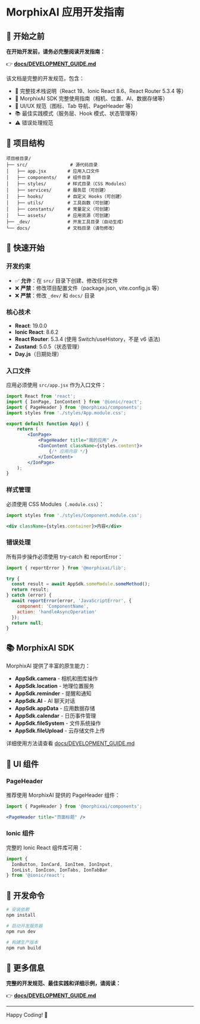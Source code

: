 # MorphixAI 应用开发指南

## 📖 开始之前

**在开始开发前，请务必完整阅读开发指南：**

👉 **[docs/DEVELOPMENT_GUIDE.md](docs/DEVELOPMENT_GUIDE.md)**

该文档是完整的开发规范，包含：
- 🎯 完整技术栈说明（React 19、Ionic React 8.6、React Router 5.3.4 等）
- 🚀 MorphixAI SDK 完整使用指南（相机、位置、AI、数据存储等）
- 🎨 UI/UX 规范（图标、Tab 导航、PageHeader 等）
- 📚 最佳实践模式（服务层、Hook 模式、状态管理等）
- ⚠️ 错误处理规范

## 🎯 项目结构

```
项目根目录/
├── src/                # 源代码目录
│   ├── app.jsx        # 应用入口文件
│   ├── components/    # 组件目录
│   ├── styles/        # 样式目录（CSS Modules）
│   ├── services/      # 服务层（可创建）
│   ├── hooks/         # 自定义 Hooks（可创建）
│   ├── utils/         # 工具函数（可创建）
│   ├── constants/     # 常量定义（可创建）
│   └── assets/        # 应用资源（可创建）
├── _dev/              # 开发工具目录（自动生成）
└── docs/              # 文档目录（请勿修改）
```

## 🚀 快速开始

### 开发约束

- ✅ **允许**：在 `src/` 目录下创建、修改任何文件
- ❌ **严禁**：修改项目配置文件（package.json, vite.config.js 等）
- ❌ **严禁**：修改 `_dev/` 和 `docs/` 目录

### 核心技术

- **React**: 19.0.0
- **Ionic React**: 8.6.2
- **React Router**: 5.3.4 (使用 Switch/useHistory，不是 v6 语法)
- **Zustand**: 5.0.5（状态管理）
- **Day.js**（日期处理）

### 入口文件

应用必须使用 `src/app.jsx` 作为入口文件：

```jsx
import React from 'react';
import { IonPage, IonContent } from '@ionic/react';
import { PageHeader } from '@morphixai/components';
import styles from './styles/App.module.css';

export default function App() {
    return (
        <IonPage>
            <PageHeader title="我的应用" />
            <IonContent className={styles.content}>
                {/* 应用内容 */}
            </IonContent>
        </IonPage>
    );
}
```

### 样式管理

必须使用 CSS Modules（`.module.css`）：

```jsx
import styles from './styles/Component.module.css';

<div className={styles.container}>内容</div>
```

### 错误处理

所有异步操作必须使用 try-catch 和 reportError：

```jsx
import { reportError } from '@morphixai/lib';

try {
  const result = await AppSdk.someModule.someMethod();
  return result;
} catch (error) {
  await reportError(error, 'JavaScriptError', {
    component: 'ComponentName',
    action: 'handleAsyncOperation'
  });
  return null;
}
```

## 📚 MorphixAI SDK

MorphixAI 提供了丰富的原生能力：

- **AppSdk.camera** - 相机和图库操作
- **AppSdk.location** - 地理位置服务
- **AppSdk.reminder** - 提醒和通知
- **AppSdk.AI** - AI 聊天对话
- **AppSdk.appData** - 应用数据存储
- **AppSdk.calendar** - 日历事件管理
- **AppSdk.fileSystem** - 文件系统操作
- **AppSdk.fileUpload** - 云存储文件上传

详细使用方法请查看 [docs/DEVELOPMENT_GUIDE.md](docs/DEVELOPMENT_GUIDE.md)

## 🎨 UI 组件

### PageHeader

推荐使用 MorphixAI 提供的 PageHeader 组件：

```jsx
import { PageHeader } from '@morphixai/components';

<PageHeader title="页面标题" />
```

### Ionic 组件

完整的 Ionic React 组件库可用：

```jsx
import { 
  IonButton, IonCard, IonItem, IonInput,
  IonList, IonIcon, IonTabs, IonTabBar
} from '@ionic/react';
```

## 🔧 开发命令

```bash
# 安装依赖
npm install

# 启动开发服务器
npm run dev

# 构建生产版本
npm run build
```

## 📖 更多信息

**完整的开发规范、最佳实践和详细示例，请阅读：**

👉 **[docs/DEVELOPMENT_GUIDE.md](docs/DEVELOPMENT_GUIDE.md)**

---

Happy Coding! 🚀

